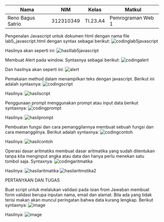 |Nama|NIM|Kelas|Matkul|
|----|---|-----|------|
|Reno Bagus Satrio|312310349|TI.23.A4|Pemrograman Web 1|

Pengenalan Javascript untuk dokumen html dengan nama file lab5_javascript.html dengan syntax sebagai berikut:
![codinglab5javascript](https://github.com/user-attachments/assets/f9bc4806-c0b9-488c-8b04-a7bd747a337c)

Hasilnya akan seperti ini:
![hasillab5javascript](https://github.com/user-attachments/assets/49bd1235-3376-464d-a60a-89faf92dd506)

Membuat Alert pada window. Syntaxnya sebagai berikut:
![codingalert](https://github.com/user-attachments/assets/06cd0e16-efc3-4da6-95a9-8d7d80aeb4ec)

Dan hasilnya akan seperti ini:
![alert](https://github.com/user-attachments/assets/cbc9c9c6-71d3-4d11-b5b2-778e9782d6ab)

Pemakaian method dalam menampilkan teks dengan javascript. Berikut ini adalah syntaxnya:
![codingscript](https://github.com/user-attachments/assets/91f8a631-27a9-4b09-9f75-76c8ad4acf1f)

Hasilnya:
![hasilscript](https://github.com/user-attachments/assets/79027ea9-33ec-4b80-9dbf-0666e47814e6)

Penggunaan prompt menggunakan prompt atau input data berikut syntaxnya:
![codingprompt](https://github.com/user-attachments/assets/24910fc5-0ca5-41eb-ae4a-9670011ad681)

Hasilnya:
![hasilprompt](https://github.com/user-attachments/assets/77213957-d8af-42c5-b9c5-71684aac115d)

Pembuatan fungsi dan cara pemanggilannya membuat sebuah fungsi dan cara memanggilnya. Berikut adalah syntaxnya:
![codingcontoh](https://github.com/user-attachments/assets/6c951182-636c-43a3-ac51-5e7bb64c04a4)

Hasilnya:
![hasilcontoh](https://github.com/user-attachments/assets/088097f1-4472-4cd8-974b-ecd0b7bbba28)

Operasi dasar aritmatiks membuat dasar aritmatika yang sudah ditentukan tanpa kita menginput angka atau data dan hanya perlu menekan satu tombol saja. Syntaxnya:
![codingaritmatika](https://github.com/user-attachments/assets/d6b5fcd8-b9d7-4724-baf4-99493f7782f2)

Hasilnya:
![hasilaritmatika](https://github.com/user-attachments/assets/9381cd81-334a-4b90-aa89-4535850b9c3e)
![hasilaritmstika2](https://github.com/user-attachments/assets/466e6d9f-f2ef-44fb-ba20-95019084a945)

PERTANYAAN DAN TUGAS

Buat script untuk melalukan validasi pada isian from
Jawaban membuat form validasi berupa inputan nama, email dan alamat. Bila ada yang tidak terisi makan akan muncul peringatan bahwa data kurang lengkap. Berikut syntaxnya:
![image](https://github.com/user-attachments/assets/7d030474-240e-4d0b-8197-6ae236164f50)

Hasilnya:
![image](https://github.com/user-attachments/assets/60a6ed34-d258-4ea9-9d46-df913f207540)












